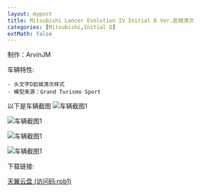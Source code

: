 ```yaml
---
layout: mypost
title: Mitsubishi Lancer Evolution IV Initial D Ver.岩城清次
categories: [Mitsubishi,Initial D]
extMath: false
---
```

制作：ArvinJM

车辆特性:

```
- 头文字D岩城清次样式
- 模型来源：Grand Turismo Sport
```

以下是车辆截图
![车辆截图1](https://pic.imgdb.cn/item/62c2b95d5be16ec74a49f906.jpg)

![车辆截图1](https://pic.imgdb.cn/item/62c2b95d5be16ec74a49f915.jpg)

![车辆截图1](https://pic.imgdb.cn/item/62c2b95d5be16ec74a49f8dc.jpg)

![车辆截图1](https://pic.imgdb.cn/item/62c2b95d5be16ec74a49f8e5.jpg)

下载链接:

[天翼云盘 (访问码:rpb1)](https://cloud.189.cn/t/UZnUN3VvMNja)
